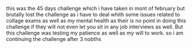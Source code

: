 this was the 45 days challenge which i have taken in mont of february but brutally lost the challenge as i have to deal whith some issues related to collage exams as well as my mental health as  their is no point in doing this challenge if they will not even let you sit in any job interviews as well. But this challenge was testing my patience as well as my will to work. so i am continuing the challenge after 3 nobths 
